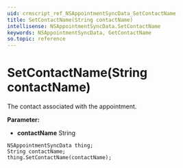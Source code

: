 ```yaml
---
uid: crmscript_ref_NSAppointmentSyncData_SetContactName
title: SetContactName(String contactName)
intellisense: NSAppointmentSyncData.SetContactName
keywords: NSAppointmentSyncData, GetContactName
so.topic: reference
---
```


# SetContactName(String contactName)

The contact associated with the appointment.

**Parameter:** 
* **contactName** String

```crmscript
NSAppointmentSyncData thing;
String contactName;
thing.SetContactName(contactName);
```

